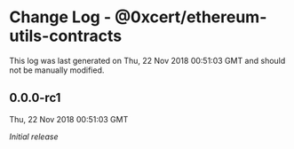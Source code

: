 # Change Log - @0xcert/ethereum-utils-contracts

This log was last generated on Thu, 22 Nov 2018 00:51:03 GMT and should not be manually modified.

## 0.0.0-rc1
Thu, 22 Nov 2018 00:51:03 GMT

*Initial release*

